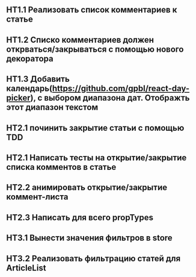 ## HT1.1 Реализовать список комментариев к статье
## HT1.2 Списко комментариев должен открваться/закрываться с помощью нового декоратора
## HT1.3 Добавить календарь(https://github.com/gpbl/react-day-picker), с выбором диапазона дат. Отображть этот диапазон текстом

## HT2.1 починить закрытие статьи с помощью TDD
## HT2.1 Написать тесты на открытие/закрытие списка комментов в статье
## HT2.2 анимировать открытие/закрытие коммент-листа
## HT2.3 Написать для всего propTypes

## HT3.1 Вынести значения фильтров в store
## HT3.2 Реализовать фильтрацию статей для ArticleList